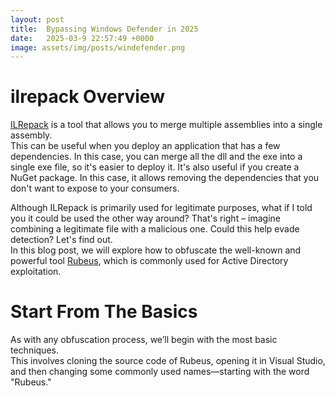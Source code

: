```yaml
---
layout: post
title:  Bypassing Windows Defender in 2025
date:   2025-03-9 22:57:49 +0000
image: assets/img/posts/windefender.png
---
```


# ilrepack Overview

[ILRepack](https://github.com/gluck/il-repack) is a tool that allows you to merge multiple assemblies into a single assembly.<br>
This can be useful when you deploy an application that has a few dependencies. In this case, you can merge all the dll and the exe into a single exe file, so it's easier to deploy it. It's also useful if you create a NuGet package. In this case, it allows removing the dependencies that you don't want to expose to your consumers.

Although ILRepack is primarily used for legitimate purposes, what if I told you it could be used the other way around? That's right – imagine combining a legitimate file with a malicious one. Could this help evade detection? Let's find out.<br>
In this blog post, we will explore how to obfuscate the well-known and powerful tool [Rubeus](https://github.com/GhostPack/Rubeus), which is commonly used for Active Directory exploitation.

# Start From The Basics

As with any obfuscation process, we’ll begin with the most basic techniques.<br> 
This involves cloning the source code of Rubeus, opening it in Visual Studio, and then changing some commonly used names—starting with the word "Rubeus."


